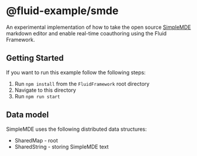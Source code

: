 # @fluid-example/smde

An experimental implementation of how to take the open source [SimpleMDE](https://simplemde.com/) markdown editor and
enable real-time coauthoring using the Fluid Framework.

## Getting Started

If you want to run this example follow the following steps:

1. Run `npm install` from the `FluidFramework` root directory
2. Navigate to this directory
3. Run `npm run start`

## Data model

SimpleMDE uses the following distributed data structures:

- SharedMap - root
- SharedString - storing SimpleMDE text
